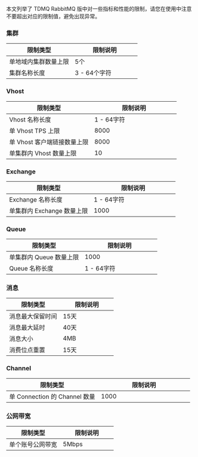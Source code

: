 本文列举了 TDMQ RabbitMQ 版中对一些指标和性能的限制，请您在使用中注意不要超出对应的限制值，避免出现异常。

<style>
table th:nth-of-type(1) {
width: 50%;        
}
</style>



### 集群
| 限制类型 |  限制说明 | 
| --------------------------- | ---------- |
| 单地域内集群数量上限        | 5个        |
| 集群名称长度                | 3 - 64个字符 |

### Vhost
| 限制类型 |  限制说明 | 
| --------------------------- | ---------- |
| Vhost 名称长度              | 1 - 64字符   |
| 单 Vhost TPS 上限           | 8000       |
| 单 Vhost 客户端链接数量上限 | 8000       |
| 单集群内 Vhost 数量上限      | 10         |


### Exchange
| 限制类型 |  限制说明 | 
| --------------------------- | ---------- |
| Exchange 名称长度           | 1 - 64字符   |
| 单集群内 Exchange 数量上限   | 1000       |



### Queue
| 限制类型 |  限制说明 | 
| --------------------------- | ---------- |
| 单集群内 Queue 数量上限      | 1000       |
| Queue 名称长度              | 1 - 64字符   |


### 消息
| 限制类型 |  限制说明 | 
| --------------------------- | ---------- |
| 消息最大保留时间            | 15天       |
| 消息最大延时                | 40天       |
| 消息大小                    | 4MB        |
| 消费位点重置                | 15天       |


### Channel
| 限制类型 |  限制说明 | 
| --------------------------- | ---------- |
| 单 Connection 的 Channel 数量 |  1000 |

### 公网带宽
| 限制类型 |  限制说明 | 
| --------------------------- | ---------- |
| 单个账号公网带宽 |  5Mbps |

